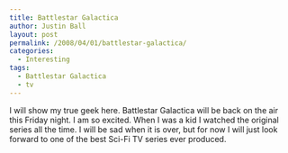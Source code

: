 ```yaml
---
title: Battlestar Galactica
author: Justin Ball
layout: post
permalink: /2008/04/01/battlestar-galactica/
categories:
  - Interesting
tags:
  - Battlestar Galactica
  - tv
---
```


I will show my true geek here. Battlestar Galactica will be back on the air this Friday night. I am so excited. When I was a kid I watched the original series all the time. I will be sad when it is over, but for now I will just look forward to one of the best Sci-Fi TV series ever produced.